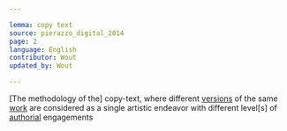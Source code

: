 ```yaml
---

lemma: copy text
source: pierazzo_digital_2014
page: 2
language: English
contributor: Wout
updated_by: Wout

---
```


[The methodology of the] copy-text, where different [versions](version.html) of the same [work](work.html) are considered as a single artistic endeavor with different level[s] of [authorial](authorial.html) engagements
